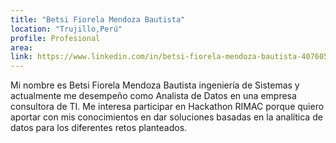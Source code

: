 ```yaml
---
title: "Betsi Fiorela Mendoza Bautista"
location: "Trujillo,Perú"
profile: Profesional
area: 
link: https://www.linkedin.com/in/betsi-fiorela-mendoza-bautista-407605200/
---
```


Mi nombre es Betsi Fiorela Mendoza Bautista ingeniería de Sistemas y actualmente me desempeño como Analista de Datos en una empresa consultora de TI. Me interesa participar en Hackathon RIMAC porque quiero aportar con mis conocimientos en dar soluciones basadas en la analítica de datos para los diferentes retos planteados.